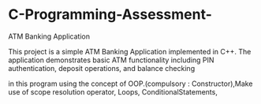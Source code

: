 # C-Programming-Assessment-

ATM Banking Application

This project is a simple ATM Banking Application implemented in C++. The application demonstrates basic ATM functionality including PIN authentication, deposit operations, and balance checking

in this program using the concept of OOP.(compulsory : 
Constructor),Make use of scope resolution operator, Loops, ConditionalStatements,
